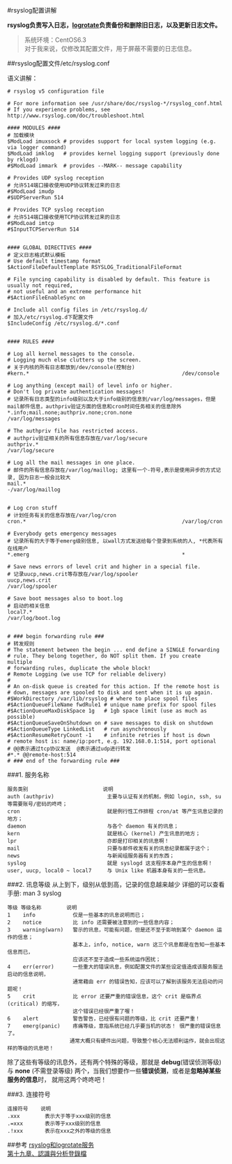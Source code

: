 #rsyslog配置讲解

**rsyslog负责写入日志，[logrotate](/linux/linux_logrotate.html)负责备份和删除旧日志，以及更新日志文件。**

>系统环境：CentOS6.3  
>对于我来说，仅修改其配置文件，用于屏蔽不需要的日志信息。

##rsyslog配置文件/etc/rsyslog.conf

语义讲解：
    
    # rsyslog v5 configuration file
    
    # For more information see /usr/share/doc/rsyslog-*/rsyslog_conf.html
    # If you experience problems, see http://www.rsyslog.com/doc/troubleshoot.html
    
    #### MODULES ####
    # 加载模块
    $ModLoad imuxsock # provides support for local system logging (e.g. via logger command)
    $ModLoad imklog   # provides kernel logging support (previously done by rklogd)
    #$ModLoad immark  # provides --MARK-- message capability
    
    # Provides UDP syslog reception
    # 允许514端口接收使用UDP协议转发过来的日志
    #$ModLoad imudp
    #$UDPServerRun 514
    
    # Provides TCP syslog reception
    # 允许514端口接收使用TCP协议转发过来的日志
    #$ModLoad imtcp
    #$InputTCPServerRun 514
    
    
    #### GLOBAL DIRECTIVES ####
    # 定义日志格式默认模板
    # Use default timestamp format
    $ActionFileDefaultTemplate RSYSLOG_TraditionalFileFormat
    
    # File syncing capability is disabled by default. This feature is usually not required,
    # not useful and an extreme performance hit
    #$ActionFileEnableSync on
    
    # Include all config files in /etc/rsyslog.d/
    # 加入/etc/rsyslog.d下配置文件
    $IncludeConfig /etc/rsyslog.d/*.conf
    
    
    #### RULES ####
    
    # Log all kernel messages to the console.
    # Logging much else clutters up the screen.
    # 关于内核的所有日志都放到/dev/console(控制台)
    #kern.*                                                 /dev/console
    
    # Log anything (except mail) of level info or higher.
    # Don't log private authentication messages!
    # 记录所有日志类型的info级别以及大于info级别的信息到/var/log/messages，但是mail邮件信息，authpriv验证方面的信息和cron时间任务相关的信息除外
    *.info;mail.none;authpriv.none;cron.none                /var/log/messages
    
    # The authpriv file has restricted access.
    # authpriv验证相关的所有信息存放在/var/log/secure
    authpriv.*                                              /var/log/secure
    
    # Log all the mail messages in one place.
    # 邮件的所有信息存放在/var/log/maillog; 这里有一个-符号,表示是使用异步的方式记录, 因为日志一般会比较大
    mail.*                                                  -/var/log/maillog
    
    
    # Log cron stuff
    # 计划任务有关的信息存放在/var/log/cron
    cron.*                                                  /var/log/cron
    
    # Everybody gets emergency messages
    # 记录所有的大于等于emerg级别信息, 以wall方式发送给每个登录到系统的人, *代表所有在线用户
    *.emerg                                                 *
    
    # Save news errors of level crit and higher in a special file.
    # 记录uucp,news.crit等存放在/var/log/spooler
    uucp,news.crit                                          /var/log/spooler
    
    # Save boot messages also to boot.log
    # 启动的相关信息
    local7.*                                                /var/log/boot.log
    
    
    # ### begin forwarding rule ###
    # 转发规则
    # The statement between the begin ... end define a SINGLE forwarding
    # rule. They belong together, do NOT split them. If you create multiple
    # forwarding rules, duplicate the whole block!
    # Remote Logging (we use TCP for reliable delivery)
    #
    # An on-disk queue is created for this action. If the remote host is
    # down, messages are spooled to disk and sent when it is up again.
    #$WorkDirectory /var/lib/rsyslog # where to place spool files
    #$ActionQueueFileName fwdRule1 # unique name prefix for spool files
    #$ActionQueueMaxDiskSpace 1g   # 1gb space limit (use as much as possible)
    #$ActionQueueSaveOnShutdown on # save messages to disk on shutdown
    #$ActionQueueType LinkedList   # run asynchronously
    #$ActionResumeRetryCount -1    # infinite retries if host is down
    # remote host is: name/ip:port, e.g. 192.168.0.1:514, port optional
    # @@表示通过tcp协议发送  @表示通过udp进行转发
    #*.* @@remote-host:514
    # ### end of the forwarding rule ###

###1. 服务名称

    服务类别                        说明
    auth (authpriv)                 主要与认证有关的机制，例如 login, ssh, su 等需要账号/密码的咚咚；
    cron                            就是例行性工作排程 cron/at 等产生讯息记录的地方；
    daemon                          与各个 daemon 有关的讯息；
    kern                            就是核心 (kernel) 产生讯息的地方；
    lpr                             亦即是打印相关的讯息啊！
    mail                            只要与邮件收发有关的讯息纪录都属于这个；
    news                            与新闻组服务器有关的东西；
    syslog                          就是 syslogd 这支程序本身产生的信息啊！
    user, uucp, local0 ~ local7     与 Unix like 机器本身有关的一些讯息。

###2. 讯息等级
从上到下，级别从低到高，记录的信息越来越少 详细的可以查看手册: man 3 syslog

    等级 等级名称        说明
    1    info            仅是一些基本的讯息说明而已；
    2    notice          比 info 还需要被注意到的一些信息内容；
    3    warning(warn)   警示的讯息，可能有问题，但是还不至于影响到某个 daemon 运作的信息；
                         基本上，info, notice, warn 这三个讯息都是在告知一些基本信息而已，
                         应该还不至于造成一些系统运作困扰；
    4    err(error)      一些重大的错误讯息，例如配置文件的某些设定值造成该服务服法启动的信息说明，
                         通常藉由 err 的错误告知，应该可以了解到该服务无法启动的问题呢！
    5    crit            比 error 还要严重的错误信息，这个 crit 是临界点 (critical) 的缩写，
                         这个错误已经很严重了喔！
    6    alert           警告警告，已经很有问题的等级，比 crit 还要严重！
    7    emerg(panic)    疼痛等级，意指系统已经几乎要当机的状态！ 很严重的错误信息了。
                        通常大概只有硬件出问题，导致整个核心无法顺利运作，就会出现这样的等级的讯息吧！

除了这些有等级的讯息外，还有两个特殊的等级，那就是 **debug**(错误侦测等级) 与 **none** (不需登录等级) 两个，当我们想要作一些**错误侦测**，或者是**忽略掉某些服务的信息**时， 就用这两个咚咚吧！

###3. 连接符号

    连接符号    说明
    .xxx        表示大于等于xxx级别的信息
    .=xxx       表示等于xxx级别的信息
    .!xxx       表示在xxx之外的等级的信息

##参考
[rsyslog和logrotate服务](http://w.gdu.me/wiki/Linux/rsyslog_logrotate.html)  
[第十九章、認識與分析登錄檔](http://linux.vbird.org/linux_basic/0570syslog.php)
